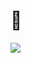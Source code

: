 # 👏
[![](https://github-readme-stats-git-masterrstaa-rickstaa.vercel.app/api?username=CCraftY&show_icons=true&theme=radical&count_private=true&line_height=28&hide_border=1&card_width=450&role=OWNER,COLLABORATOR)](https://github.com/CCraftY)
